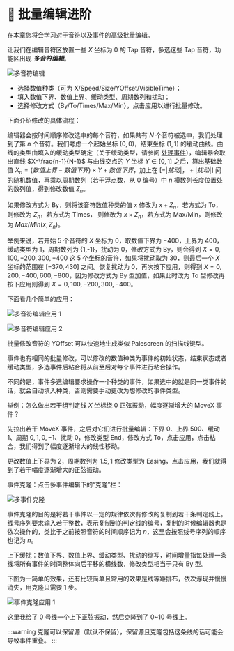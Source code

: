 # 🌟 批量编辑进阶

在本章您将会学习对于音符以及事件的高级批量编辑。

让我们在编辑音符区放置一些 $X$ 坐标为 0 的 Tap 音符，多选这些 Tap 音符，功能区出现 ***多音符编辑***。

![多音符编辑](/assets/imgs/contents/多音符编辑.avif)

- 选择数值种类（可为 X/Speed/Size/YOffset/VisibleTime）；
- 填入数值下界、数值上界、缓动类型、周期数列和扰动；
- 选择修改方式（By/To/Times/Max/Min），点击应用以进行批量修改。

下面介绍修改的具体流程：

编辑器会按时间顺序修改选中的每个音符，如果共有 $N$ 个音符被选中，我们处理到了第 $n$ 个音符。我们考虑一个起始坐标 $(0, 0)$，结束坐标 $(1, 1)$ 的缓动曲线。曲线的类型由填入的缓动类型确定（关于缓动类型，请参阅 [处理事件](../basis/charting/handle-events.md)），编辑器会取出直线 $X=\frac{n-1}{N-1}$ 与曲线交点的 $Y$ 坐标 $Y∈[0, 1]$ 之后，算出基础数值 $X_n=(数值上界 - 数值下界)\times Y+ 数值下界$，加上在 $[-|扰动|， +|扰动|]$ 间的随机数值，再乘以周期数列（若干浮点数，从 0 编号）中 $n$ 模数列长度位置处的数列值，得到修改数值 $Z_n$。

如果修改方式为 By，则将该音符数值种类的值 $x$ 修改为 $x+Z_n$，若方式为 To，则修改为 $Z_n$，若方式为 Times，
则修改为 $x\times Z_n$，若方式为 Max/Min，则修改为 $Max/Min(x, Z_n)$。

举例来说，若开始 5 个音符的 $X$ 坐标为 $0$，取数值下界为 $-400$，上界为 $400$，缓动类型为 1，周期数列为 {1,-1}，扰动为 0，修改方式为 By，则会得到 $X = {0, 100, -200, 300, -400}$ 这 5 个坐标的音符，如果将扰动取为 $30$，则最后一个 $X$ 坐标的范围在 $[-370,430]$ 之间。恢复扰动为 0，再次按下应用，则得到 $X = {0, 200, -400, 600, -800}$，因为修改方式为 By 型加值，如果此时改为 To 型修改再按下应用则得到 $X = {0, 100, -200, 300, -400}$。

下面看几个简单的应用：

![多音符编辑应用 1](/assets/imgs/contents/多音符编辑应用1.avif)

![多音符编辑应用 2](/assets/imgs/contents/多音符编辑应用2.avif)

批量修改音符的 YOffset 可以快速地生成类似 Palescreen 的扫描线键型。

事件也有相同的批量修改，可以修改的数值种类为事件的初始状态，结束状态或者缓动类型，多选事件后粘合将从前至后对每个事件进行粘合操作。

不同的是，事件多选编辑要求操作一个种类的事件，如果选中的就是同一类事件的话，就会自动填入种类，否则需要手动更改为想修改的事件类型。

举例：怎么做出若干组判定线 $X$ 坐标绕 0 正弦振动，幅度逐渐增大的 MoveX 事件？

先拉出若干 MoveX 事件，之后对它们进行批量编辑：下界 $0$、上界 $500$、缓动 1、周期 $0, 1, 0, -1$、扰动 $0$，修改类型 End，修改方式 To，点击应用，点击粘合，我们得到了幅度逐渐增大的线性移动。

更改数值上下界为 $2$，周期数列为 $1.5, 1$ 修改类型为 Easing，点击应用，我们就得到了若干幅度逐渐增大的正弦振动。

事件克隆：点击多事件编辑下的“克隆”栏：

![多事件克隆](/assets/imgs/contents/多事件克隆.avif)

事件克隆的目的是将若干事件以一定的规律依次有修改的复制到若干条判定线上。线号序列要求输入若干整数，表示复制到的判定线的编号，复制的时候编辑器也是依次操作的，类比于之前按照音符的时间顺序记为 $n$，这里会按照线号序列的顺序也记为 $n$。

上下缓扰：数值下界、数值上界、缓动类型、扰动的缩写，时间增量指每处理一条线将所有事件的时间整体向后平移的横线数，修改类型相当于只有 By 型。

下图为一简单的效果，还有比较简单且常用的效果是线等距排布，依次浮现并慢慢消失，用克隆只需要 1 步。

![事件克隆应用 1](/assets/imgs/contents/事件克隆应用1.avif)

这里我给了 0 号线一个上下正弦振动，然后克隆到了 0~10 号线上。

:::warning
克隆可以保留源（默认不保留），保留源且克隆包括这条线的话可能会导致事件重叠。
:::
